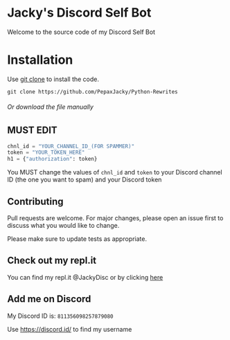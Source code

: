 # Jacky's Discord Self Bot

Welcome to the source code of my Discord Self Bot

# Installation

Use [git clone](https://github.com/PepaxJacky/Self-Bot) to install the code.

```
git clone https://github.com/PepaxJacky/Python-Rewrites
```
###### Or download the file manually

## **MUST EDIT**
```python
chnl_id = "YOUR_CHANNEL_ID_(FOR SPAMMER)"
token = "YOUR_TOKEN_HERE"
h1 = {"authorization": token}
```
You MUST change the values of `chnl_id` and `token` to your Discord channel ID (the one you want to spam) and your Discord token

## Contributing
Pull requests are welcome. For major changes, please open an issue first to discuss what you would like to change.

Please make sure to update tests as appropriate.

## Check out my repl.it
You can find my repl.it @JackyDisc or by clicking [here](https://replit.com/@JackyDisc)

## Add me on Discord
My Discord ID is: `811356098257879080`

Use https://discord.id/ to find my username
